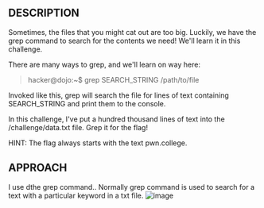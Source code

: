## DESCRIPTION

Sometimes, the files that you might cat out are too big. Luckily, we have the grep command to search for the contents we need! We'll learn it in this challenge.

There are many ways to grep, and we'll learn on way here:

> hacker@dojo:~$ grep SEARCH_STRING /path/to/file
> 
Invoked like this, grep will search the file for lines of text containing SEARCH_STRING and print them to the console.

In this challenge, I've put a hundred thousand lines of text into the /challenge/data.txt file. Grep it for the flag!

HINT: The flag always starts with the text pwn.college.

## APPROACH
I use dthe grep command.. Normally grep command is used to search for a text with a particular keyword in a txt file.
![image](https://github.com/user-attachments/assets/022e0431-08c6-484e-8b20-c061cb1dc041)

